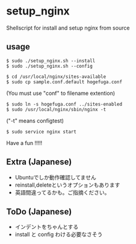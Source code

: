 # setup_nginx

Shellscript for install and setup nginx from source

## usage

```
$ sudo ./setup_nginx.sh --install
$ sudo ./setup_nginx.sh --config

$ cd /usr/local/nginx/sites-available
$ sudo cp sample.conf.default hogefuga.conf
```

(You must use "conf" to filename extention)

```
$ sudo ln -s hogefuga.conf ../sites-enabled
$ sudo /usr/local/nginx/sbin/nginx -t
```

("-t" means configtest)

```
$ sudo service nginx start
```

Have a fun !!!!!

## Extra (Japanese)

- Ubuntuでしか動作確認してません
- reinstall,deleteというオプションもあります
- 英語間違ってるかも。ご指摘ください。

## ToDo (Japanese)

- インデントをちゃんとする
- install と config わける必要なさそう

